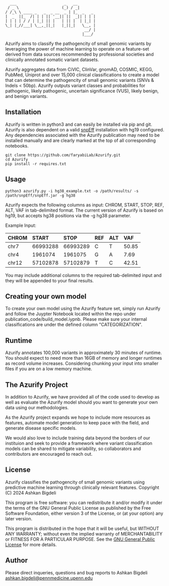 
```
  ___                     _   __        
 / _ \                   (_) / _|       
/ /_\ \ ____ _   _  _ __  _ | |_  _   _ 
|  _  ||_  /| | | || '__|| ||  _|| | | |
| | | | / / | |_| || |   | || |  | |_| |
\_| |_//___| \__,_||_|   |_||_|   \__, |
                                   __/ |
                                  |___/ 
```

Azurify aims to classify the pathogencity of small genomic variants by leveraging the power of machine learning to operate on a feature-set derived from data sources recommended by professional societies and clinically annotated somatic variant datasets.

Azurify aggregates data from CiVIC, ClinVar, gnomAD, COSMIC, KEGG, PubMed, Uniprot and over 15,000 clinical classifications to create a model that can determine the pathogencity of small genomic variants (SNVs & Indels < 50bp).
Azurify outputs variant classes and probabilities for pathogenic, likely pathogenic, uncertain significance (VUS), likely benign, and benign variants.

## Installation

Azurify is written in python3 and can easily be installed via pip and git. Azurify is also dependent on a valid [snpEff](https://pcingola.github.io/SnpEff/snpeff/introduction/) installation with hg19 configured. Any dependencies associated with the Azurify publication may need to be installed manually and are clearly marked at the top of all corresponding notebooks. 
```
git clone https://github.com/faryabiLab/Azurify.git
cd Azurify
pip install -r requires.txt
```
## Usage

```
python3 azurify.py -i hg38_example.txt -o /path/results/ -s /path/snpEff/snpEff.jar -g hg38
```
Azurify expects the following columns as input: CHROM, START, STOP, REF, ALT, VAF in tab-delimited format.  The current version of Azurify is based on hg19, but accepts hg38 positions via the -g hg38 parameter. 

Example Input:

|CHROM|START|STOP|REF|ALT|VAF|
|:----|:----|:----|:----|:----|:----|
|chr7|66993288|66993289|C|T|50.85|
|chr4|1961074|1961075|G|A|7.69|
|chr12|57102878|57102879|T|C|42.51|


You may include additional columns to the required tab-delimited input and they will be appended to your final results.

## Creating your own model

To create your own model using the Azurify feature set, simply run Azurify and follow the Juypter Notebook located within the repo under publication_code/build_model.iypnb. Please make sure your internal classifications are under the defined column "CATEGORIZATION". 

## Runtime

Azurify annotates 100,000 variants in approximately 30 minutes of runtime. You should expect to need more than 16GB of memory and longer runtimes as record volume increases. Considering chunking your input into smaller files if you are on a low memory machine. 

## The Azurify Project

In addition to Azurify, we have provided all of the code used to develop as well as evaluate the Azurify model should you want to generate your own data using our methodologies. 

As the Azurify project expands we hope to include more resources as features, automate model generation to keep pace with the field, and generate disease specific models.

We would also love to include training data beyond the borders of our instituion and seek to provide a framework where variant classification models can be shared to mitigate variability, so collaborators and contributors are encouraged to reach out. 

## License
Azurify classifies the pathogencity of small genomic variants using 
predictive machine learning through clinically relevant features.
Copyright (C) 2024 Ashkan Bigdeli

This program is free software: you can redistribute it and/or modify
it under the terms of the GNU General Public License as published by
the Free Software Foundation, either version 3 of the License, or
(at your option) any later version. 

This program is distributed in the hope that it will be useful,
but WITHOUT ANY WARRANTY; without even the implied warranty of
MERCHANTABILITY or FITNESS FOR A PARTICULAR PURPOSE.  See the
[GNU General Public License](https://www.gnu.org/licenses/) for more details.

## Author
Please direct inqueries, questions and bug reports to Ashkan Bigdeli ashkan.bigdeli@pennmedicine.upenn.edu
